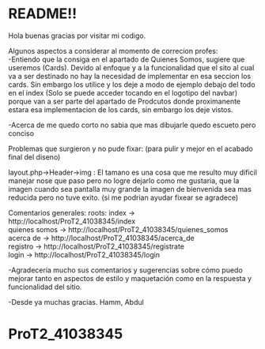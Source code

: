 <h1 style='text-aline: center'>README!!</h1>

Hola buenas gracias por visitar mi codigo.<br>


Algunos aspectos a considerar al momento de correcion profes:<br>
-Entiendo que la consiga en el apartado de Quienes Somos, sugiere que useremos (Cards). Devido al enfoque y a la funcionalidad que el sito al cual va a ser destinado no hay la necesidad de implementar en esa seccion los cards. Sin embargo los utilice y los deje a modo de ejemplo debajo del todo en el index (Solo se puede acceder tocando en el logotipo del navbar) porque van a ser parte del apartado de Prodcutos donde proximanente estara esa implementacion de los cards, sin embargo los deje vistos.

-Acerca de me quedo corto no sabia que mas dibujarle quedo escueto pero conciso


Problemas que surgieron y no pude fixar: 
(para pulir y mejor en el acabado final del diseno)

layout.php->Header->img :
El tamano es una cosa que me resulto muy dificil manejar nose que paso pero no logre dejarlo como me gustaria, que la imagen cuando sea pantalla muy grande la imagen de bienvenida sea mas reducida pero no tuve exito. (si me podrian ayudar fixear se agradece)

Comentarios generales: 
roots:
index -> http://localhost/ProT2_41038345/index<br>
quienes somos -> http://localhost/ProT2_41038345/quienes_somos<br>
acerca de -> http://localhost/ProT2_41038345/acerca_de<br>
registro -> http://localhost/ProT2_41038345/registrate<br>
login -> http://localhost/ProT2_41038345/login<br>


-Agradecería mucho sus comentarios y sugerencias sobre cómo puedo mejorar tanto en aspectos de estilo y maquetación como en la respuesta 
y funcionalidad del sitio.

-Desde ya muchas gracias. Hamm, Abdul




# ProT2_41038345
